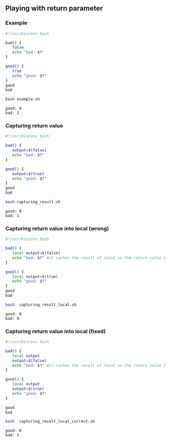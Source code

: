 ## Playing with return parameter
### Example

```bash
#!/usr/bin/env bash

bad() {
   false
   echo "bad: $?"
}

good() {
   true
   echo "good: $?"
}
good
bad
```
```bash
bash example.sh
```
```
good: 0
bad: 1
```
### Capturing return value

```bash
#!/usr/bin/env bash

bad() {
   output=$(false)
   echo "bad: $?"
}

good() {
   output=$(true)
   echo "good: $?"
}
good
bad
```
```bash
bash capturing_result.sh
```
```
good: 0
bad: 1
```
### Capturing return value into local (wrong)

```bash
#!/usr/bin/env bash

bad() {
   local output=$(false)
   echo "bad: $?" #it caches the result of local so the return value if variable was created
}

good() {
   local output=$(true)
   echo "good: $?"
}
good
bad
```
```bash
bash  capturing_result_local.sh
```
```
good: 0
bad: 0
```
### Capturing return value into local (fixed)

```bash
#!/usr/bin/env bash

bad() {
   local output
   output=$(false)
   echo "bad: $?" #it caches the result of local so the return value if variable was created
}

good() {
   local output
   output=$(true)
   echo "good: $?"
}

good
bad
```
```bash
bash  capturing_result_local_correct.sh
```
```
good: 0
bad: 1
```
